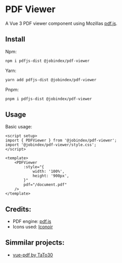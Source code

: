 # PDF Viewer

A Vue 3 PDF viewer component using Mozillas [pdf.js](https://github.com/mozilla/pdf.js).

## Install

Npm:

```sh
npm i pdfjs-dist @jobindex/pdf-viewer
```

Yarn:

```sh
yarn add pdfjs-dist @jobindex/pdf-viewer
```

Pnpm:

```sh
pnpm i pdfjs-dist @jobindex/pdf-viewer
```

## Usage

Basic usage:

```vue
<script setup>
import { PDFViewer } from '@jobindex/pdf-viewer';
import '@jobindex/pdf-viewer/style.css';
</script>

<template>
    <PDFViewer
        :style="{
            width: '100%',
            height: '900px',
        }"
        pdf="/document.pdf"
    />
</template>
```

## Credits:

- PDF engine: [pdf.js](https://github.com/mozilla/pdf.js)
- Icons used: [Iconoir](https://iconoir.com/)

## Simmilar projects:

- [vue-pdf by TaTo30](https://github.com/TaTo30/vue-pdf)
